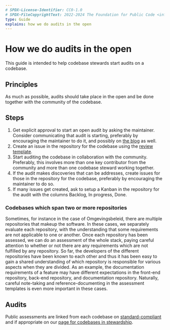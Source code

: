 ```yaml
---
# SPDX-License-Identifier: CC0-1.0
# SPDX-FileCopyrightText: 2022-2024 The Foundation for Public Code <info@publiccode.net>
type: Guide
explains: how we do audits in the open
---
```


# How we do audits in the open

This guide is intended to help codebase stewards start audits on a codebase.

## Principles

As much as possible, audits should take place in the open and be done together with the community of the codebase.

## Steps

1. Get explicit approval to start an open audit by asking the maintainer. Consider communicating that audit is starting, preferably by encouraging the maintainer to do it, and possibly on [the blog](https://blog.publiccode.net) as well.
2. Create an issue in the repository for the codebase using the [review template](https://github.com/publiccodenet/standard/blob/develop/docs/review-template.html).
3. Start auditing the codebase in collaboration with the community. Preferably, this involves more than one key contributor from the community and more than one codebase steward working together.
4. If the audit makes discoveries that can be addresses, create issues for those in the repository for the codebase, preferably by encouraging the maintainer to do so.
5. If many issues get created, ask to setup a Kanban in the repository for the audit with the columns Backlog, In progress, Done.

### Codebases which span two or more repositories

Sometimes, for instance in the case of Omgevingsbeleid, there are multiple repositories that makeup the software.
In these cases, we separately evaluate each repository, with the understanding that some requirements are not applicable to one or another.
Once each repository has been assessed, we can do an assessment of the whole stack, paying careful attention to whether or not there are any requirements which are not fulfilled by any repository.
So far, the developers of the different repositories have been known to each other and thus it has been easy to gain a shared understanding of which repository is responsible for various aspects when they are divided.
As an example, the documentation requirements of a feature may have different expectations in the front-end repository, back-end repository, and documentation repository.
Naturally, careful note-taking and reference-documenting in the assessment templates is even more important in these cases.

## Audits

Public assessments are linked from each codebase on [standard-compliant](https://standard-compliant.publiccode.net/#public-commitment) and if appropriate on our [page for codebases in stewardship](https://publiccode.net/codebases/).

